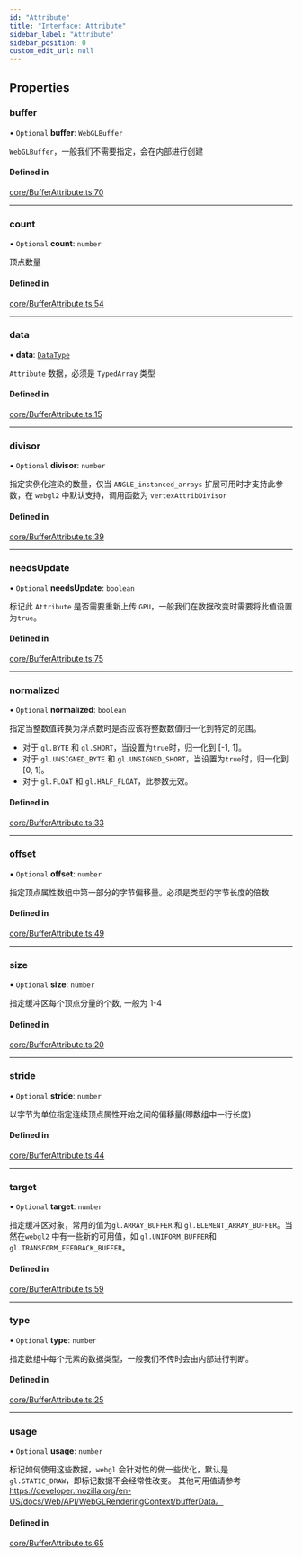 ```yaml
---
id: "Attribute"
title: "Interface: Attribute"
sidebar_label: "Attribute"
sidebar_position: 0
custom_edit_url: null
---
```


## Properties

### buffer

• `Optional` **buffer**: `WebGLBuffer`

`WebGLBuffer`，一般我们不需要指定，会在内部进行创建

#### Defined in

[core/BufferAttribute.ts:70](https://github.com/sakitam-gis/vis-engine/blob/master/src/core/BufferAttribute.ts?at&#x3D;566f929#line&#x3D;70)

___

### count

• `Optional` **count**: `number`

顶点数量

#### Defined in

[core/BufferAttribute.ts:54](https://github.com/sakitam-gis/vis-engine/blob/master/src/core/BufferAttribute.ts?at&#x3D;566f929#line&#x3D;54)

___

### data

• **data**: [`DataType`](../#datatype)

`Attribute` 数据，必须是 `TypedArray` 类型

#### Defined in

[core/BufferAttribute.ts:15](https://github.com/sakitam-gis/vis-engine/blob/master/src/core/BufferAttribute.ts?at&#x3D;566f929#line&#x3D;15)

___

### divisor

• `Optional` **divisor**: `number`

指定实例化渲染的数量，仅当 `ANGLE_instanced_arrays` 扩展可用时才支持此参数，在
`webgl2` 中默认支持，调用函数为 `vertexAttribDivisor`

#### Defined in

[core/BufferAttribute.ts:39](https://github.com/sakitam-gis/vis-engine/blob/master/src/core/BufferAttribute.ts?at&#x3D;566f929#line&#x3D;39)

___

### needsUpdate

• `Optional` **needsUpdate**: `boolean`

标记此 `Attribute` 是否需要重新上传 `GPU`，一般我们在数据改变时需要将此值设置为`true`。

#### Defined in

[core/BufferAttribute.ts:75](https://github.com/sakitam-gis/vis-engine/blob/master/src/core/BufferAttribute.ts?at&#x3D;566f929#line&#x3D;75)

___

### normalized

• `Optional` **normalized**: `boolean`

指定当整数值转换为浮点数时是否应该将整数数值归一化到特定的范围。
- 对于 `gl.BYTE` 和 `gl.SHORT`，当设置为`true`时，归一化到 [-1, 1]。
- 对于 `gl.UNSIGNED_BYTE` 和 `gl.UNSIGNED_SHORT`，当设置为`true`时，归一化到 [0, 1]。
- 对于 `gl.FLOAT` 和 `gl.HALF_FLOAT`，此参数无效。

#### Defined in

[core/BufferAttribute.ts:33](https://github.com/sakitam-gis/vis-engine/blob/master/src/core/BufferAttribute.ts?at&#x3D;566f929#line&#x3D;33)

___

### offset

• `Optional` **offset**: `number`

指定顶点属性数组中第一部分的字节偏移量。必须是类型的字节长度的倍数

#### Defined in

[core/BufferAttribute.ts:49](https://github.com/sakitam-gis/vis-engine/blob/master/src/core/BufferAttribute.ts?at&#x3D;566f929#line&#x3D;49)

___

### size

• `Optional` **size**: `number`

指定缓冲区每个顶点分量的个数, 一般为 1-4

#### Defined in

[core/BufferAttribute.ts:20](https://github.com/sakitam-gis/vis-engine/blob/master/src/core/BufferAttribute.ts?at&#x3D;566f929#line&#x3D;20)

___

### stride

• `Optional` **stride**: `number`

以字节为单位指定连续顶点属性开始之间的偏移量(即数组中一行长度)

#### Defined in

[core/BufferAttribute.ts:44](https://github.com/sakitam-gis/vis-engine/blob/master/src/core/BufferAttribute.ts?at&#x3D;566f929#line&#x3D;44)

___

### target

• `Optional` **target**: `number`

指定缓冲区对象，常用的值为`gl.ARRAY_BUFFER` 和 `gl.ELEMENT_ARRAY_BUFFER`。当然在`webgl2` 中有一些新的可用值，如 `gl.UNIFORM_BUFFER`和 `gl.TRANSFORM_FEEDBACK_BUFFER`。

#### Defined in

[core/BufferAttribute.ts:59](https://github.com/sakitam-gis/vis-engine/blob/master/src/core/BufferAttribute.ts?at&#x3D;566f929#line&#x3D;59)

___

### type

• `Optional` **type**: `number`

指定数组中每个元素的数据类型，一般我们不传时会由内部进行判断。

#### Defined in

[core/BufferAttribute.ts:25](https://github.com/sakitam-gis/vis-engine/blob/master/src/core/BufferAttribute.ts?at&#x3D;566f929#line&#x3D;25)

___

### usage

• `Optional` **usage**: `number`

标记如何使用这些数据，`webgl` 会针对性的做一些优化，默认是 `gl.STATIC_DRAW`，即标记数据不会经常性改变。
其他可用值请参考 https://developer.mozilla.org/en-US/docs/Web/API/WebGLRenderingContext/bufferData。

#### Defined in

[core/BufferAttribute.ts:65](https://github.com/sakitam-gis/vis-engine/blob/master/src/core/BufferAttribute.ts?at&#x3D;566f929#line&#x3D;65)
